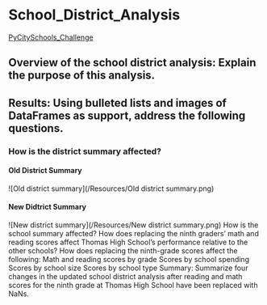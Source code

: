 # School_District_Analysis
[PyCitySchools_Challenge](PyCitySchools_Challenge.ipynb)

## Overview of the school district analysis: Explain the purpose of this analysis.
###

## Results: Using bulleted lists and images of DataFrames as support, address the following questions.

### How is the district summary affected?

#### Old District Summary
![Old district summary](/Resources/Old district summary.png)
#### New Didtrict Summary
![New district summary](/Resources/New district summary.png)
How is the school summary affected?
How does replacing the ninth graders’ math and reading scores affect Thomas High School’s performance relative to the other schools?
How does replacing the ninth-grade scores affect the following:
Math and reading scores by grade
Scores by school spending
Scores by school size
Scores by school type
Summary: Summarize four changes in the updated school district analysis after reading and math scores for the ninth grade at Thomas High School have been replaced with NaNs.

